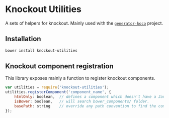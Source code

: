 # Knockout Utilities

A sets of helpers for knockout. Mainly used with the [`generator-koco`](https://github.com/Allov/generator-koco) project.

## Installation

```bash
bower install knockout-utilities
```
    
## Knockout component registration

This library exposes mainly a function to register knockout components.

```javascript
var utilities = require('knockout-utilities');
utilities.registerComponent('component_name', {
    htmlOnly: boolean,  // defines a component which doesn't have a JavaScript backend.
    isBower: boolean,   // will search bower_components/ folder.
    basePath: string    // override any path convention to find the component.
});
```
